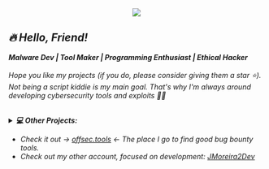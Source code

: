 <div align="center">
  <img src="https://github.com/user-attachments/assets/6232aeba-6ca2-4930-99ca-e61144c2abf2">
</div>

<div align="left"> 
  <i><h2>🔥 Hello, Friend!</h2></i> 
  
  <i><b>Malware Dev | Tool Maker | Programming Enthusiast | Ethical Hacker</i></b><br><br>
  <i>Hope you like my projects (if you do, please consider giving them a star ⭐). Not being a script kiddie is my main goal. That's why I'm always around developing cybersecurity tools and exploits 👨‍💻<br>
     <br>
      
<details>
  <summary><b>💻 Other Projects:</b></summary>
  <br><table>
    <tr>
      <td><p><a href="https://github.com/Jsmoreira02/sar2HTML_exploit">sar2HTML Exploit</a> -> Exploit the Sar2HTML RCE vulnerability and also perform a Shell Upload on the target.</p></td>
    </tr>
    <tr>
      <td><p><a href="https://github.com/Jsmoreira02/ForceCannon">Force Cannon</a> -> brute force tool. Attack on login forms using the POST method without robust filters or protections</p></td>
    </tr>
    <tr>
      <td><p><a href="https://github.com/Jsmoreira02/Port-Scanner">Show Me The Ports</a> -> Scanning and enumeration of open ports on target machine for pentest recognition step.</p></td>
    </tr>
    <tr>
      <td><p><a href="https://github.com/Jsmoreira02/Mr_Hash">Mr Hash</a> -> Decryption, hash cracking and various other utilities to optimize your hacking or privilege escalation.</p></td>
    </tr>
    <tr>
      <td><p><a href="https://github.com/Jsmoreira02/Cronjob-Exploit">CronJob Exploit</a> -> Privilege escalation using an writable file that will be executed by a privileged user in a Cron task.</p></td>
    <tr>
      <td><p><a href="https://github.com/Jsmoreira02/CVE-2014-6271 ">CVE-2014-6271</a> -> Shellshock cgi-bin Exploitation. Remote Command Execution Vulnerability</p></td>
    </tr>
    <tr>
      <td><p><a href="https://github.com/Jsmoreira02/LFI-Hunter">LFI Hunter</a> -> Automated tool to bypass filtering systems and exploit Local File Inclusion</p></td>
    </tr>
  </table>
</details>

</div>

- Check it out -> [offsec.tools](https://offsec.tools/) <- The place I go to find good bug bounty tools.
- Check out my other account, focused on development: [JMoreira2Dev](https://github.com/JMoreira2Dev)
